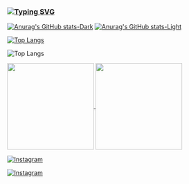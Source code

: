 

### [![Typing SVG](https://readme-typing-svg.demolab.com?font=Fira+Code&pause=1000&width=435&lines=Ol%C3%A1%2C+me+chamo+Lucas+Soares;Seja+bem-vindo+ao+meu+github+%3AD)](https://git.io/typing-svg)


[![Anurag's GitHub stats-Dark](https://github-readme-stats.vercel.app/api?username=LucasS04r3s&show_icons=true&theme=dark#gh-dark-mode-only)](https://github.com/anuraghazra/github-readme-stats#gh-dark-mode-only)
[![Anurag's GitHub stats-Light](https://github-readme-stats.vercel.app/api?username=&show_icons=true&theme=default#gh-light-mode-only)](https://github.com/anuraghazra/github-readme-stats#gh-light-mode-only)

[![Top Langs](https://github-readme-stats.vercel.app/api/top-langs/?username=LucasS04r3s&layout=donut)](https://github.com/anuraghazra/github-readme-stats)

![Top Langs](https://github-readme-stats.vercel.app/api/top-langs/?username=anuraghazra&hide_progress=true)


<a href="https://github.com/LucasS04r3s/github-readme-stats">
  <img height=200 align="center" src="https://github-readme-stats.vercel.app/api?username=LucasS04r3s" />
</a>
<a href="https://github.com/anuraghazra/convoychat">
  <img height=200 align="center" src="https://github-readme-stats.vercel.app/api/top-langs?username=LucasS04r3s&layout=compact&langs_count=8&card_width=320" />
</a>


[![Instagram](https://img.shields.io/badge/Instagram-E4405F?style=for-the-badge&logo=instagram&logoColor=white)](https://www.instagram.com/lukasnsoares/)

[![Instagram](https://img.shields.io/badge/LinkedIn-0077B5?style=for-the-badge&logo=linkedin&logoColor=white)](https://linkedin.com/in/lucas-de-nascimento-soares-535652215/)
